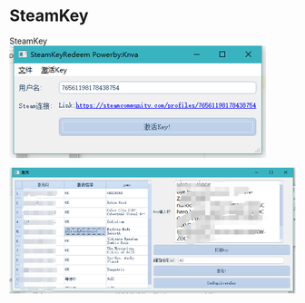 # SteamKey
SteamKey
![Aaron Swartz](https://github.com/knva/SteamKey/blob/master/main.png)

![Aaron Swartz](https://github.com/knva/SteamKey/blob/master/key.png)
